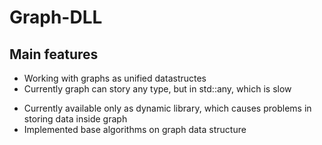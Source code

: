 Graph-DLL
=========

Main features
---------

- Working with graphs as unified datastructes
- Currently graph can story any type, but in std::any, which is slow
<!-- - Export graphs to [dot](https://en.wikipedia.org/wiki/DOT_(graph_description_language)) format -->
<!-- - Import graphs from [dot](https://en.wikipedia.org/wiki/DOT_(graph_description_language)) format -->
- Currently available only as dynamic library, which causes problems in storing data inside graph
- Implemented base algorithms on graph data structure
